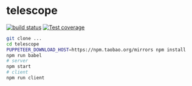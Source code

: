 # telescope

[![build status](https://img.shields.io/travis/telescopejs/telescope/master.svg?style=flat-square)](https://travis-ci.org/telescopejs/telescope)
[![Test coverage](https://img.shields.io/codecov/c/github/telescopejs/telescope.svg?style=flat-square)](https://codecov.io/github/telescopejs/telescope?branch=master)

```bash
git clone ...
cd telescope
PUPPETEER_DOWNLOAD_HOST=https://npm.taobao.org/mirrors npm install
npm run babel
# server
npm start
# client
npm run client
```
